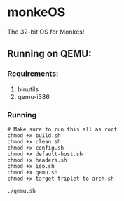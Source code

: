 <!-- Originally started while listening to the Cramps! -->
# monkeOS
The 32-bit OS for Monkes!
## Running on QEMU:
### Requirements:
1. binutils
2. qemu-i386
### Running
```shell
# Make sure to run this all as root
chmod +x build.sh
chmod +x clean.sh
chmod +x config.sh
chmod +x default-host.sh
chmod +x headers.sh
chmod +x iso.sh
chmod +x qemu.sh
chmod +x target-triplet-to-arch.sh

./qemu.sh
```
